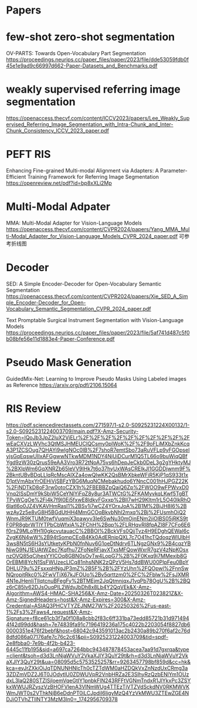 # Papers
# few-shot zero-shot segmentation
OV-PARTS: Towards Open-Vocabulary Part Segmentation
https://proceedings.neurips.cc/paper_files/paper/2023/file/dde53059fdb0f45e1e9ad9c66997d662-Paper-Datasets_and_Benchmarks.pdf

# weakly supervised referring image segmentation
https://openaccess.thecvf.com/content/ICCV2023/papers/Lee_Weakly_Supervised_Referring_Image_Segmentation_with_Intra-Chunk_and_Inter-Chunk_Consistency_ICCV_2023_paper.pdf

# PEFT RIS 
Enhancing Fine-grained Multi-modal Alignment via Adapters: A Parameter-Efficient Training Framework for Referring Image Segmentation
https://openreview.net/pdf?id=bp8xXLi2Mp

# Multi-Modal Adpater
MMA: Multi-Modal Adapter for Vision-Language Models
https://openaccess.thecvf.com/content/CVPR2024/papers/Yang_MMA_Multi-Modal_Adapter_for_Vision-Language_Models_CVPR_2024_paper.pdf
可参考折线图

# Decoder 
SED: A Simple Encoder-Decoder for Open-Vocabulary Semantic Segmentation
https://openaccess.thecvf.com/content/CVPR2024/papers/Xie_SED_A_Simple_Encoder-Decoder_for_Open-Vocabulary_Semantic_Segmentation_CVPR_2024_paper.pdf

Text Promptable Surgical Instrument Segmentation with Vision-Language Models
https://proceedings.neurips.cc/paper_files/paper/2023/file/5af741d487c5f0b08bfe56e11d1883e4-Paper-Conference.pdf

# Pseudo Mask Generation
GuidedMix-Net: Learning to Improve Pseudo Masks Using Labeled images as Reference
https://arxiv.org/pdf/2106.15064


# RIS Review
https://pdf.sciencedirectassets.com/271597/1-s2.0-S0925231224X00132/1-s2.0-S0925231224003709/main.pdf?X-Amz-Security-Token=IQoJb3JpZ2luX2VjELr%2F%2F%2F%2F%2F%2F%2F%2F%2F%2FwEaCXVzLWVhc3QtMSJHMEUCIQCsmy0plWoK%2F%2F9oFLiMXbZnkKcqA3P1ZCSOug7QHAYi9wIgNOc0IB%2F7shoR7emtSbo73aRuVFLp9yFGOpseIyjsGqEqswUIIxAFGgwwNTkwMDM1NDY4NjUiDCurM1Q5TL66o9buWiqQBfYgd9zW30zQrus59eAA3Vro3R72tNoA75vs6hDepJeCkb0DeL3g2gYHktyMJ%2BXlpWm6GqXNRZb65leVV9IHk7t6o37hyUxWAsCRElkJl1GGDDjwnm9F%2BkntUBvBDqLLlqRcMscAlXZa4owQIwKK2QsBMrXbkeWFiR5KjP1qS933t1xD1ptVmAbxYrOEHiVjSBFzYBG6MuqNCMebakhudo6YNncC001hHJPGZ22K%2FiNDTkD8oF3rw0otoCZX1h%2FBEBBZpQaiQ6Zp%2FWOO9wFPWvxD0Vnq2ISsDmY9kSbiW5CeYNlYiFqZ8y8ur3ATWCtG%2FKAMyvkqLKwf5TgBTTPyWCgOe%2Fi4k7f9l0Ei5fxwE8ldkvFGxxp%2BlI7wH29Kltm1rL5O40lkRhO6latI6o0JZ4VKAVHmRasI1%2BSv1j7wCZ4YOrxJoA%2B1M%2BjJH8I6%2BwzAy2z5e8vG8H5BGdUtHH4MmGCOqBkvbNhI2mxq%2Bj%2FUsmhOiQ2WnmJR9KTUM0twfVuqmjX3pawyv3Ie6SwNu30mOjnENm2jiOlBS05jRKS9tF0PR8gbrWTlYTPbCbWfxiA%2FChH%2Bqp%2FLRHqvRI8fpAZl8F7CFo6E6f0rsZ9MLo1fH1l0gkcvutauacC%2BBOI%2BckVFs0QjjTvz4H9EDghQEWaI6cZvgK6N4wW%2B94tSompCEoB4Kk0AdERnipQXL7c7O41hcTQdoqzWlUIbH3ws8N5tS6H3sYUtketyKPbN0fnNuv6G1oeDtNdrv6TLNgzGNx9%2B4cqzYBNjwG9NJ1EUAtWZec7Kqfhu7ZFoNeRFjavXTxsMFQowWxrR7gzV4zNpKOsxnzOVQ85qCjhesYYICOq8GBN0sOyTw4LopG7%2B%2F0Kxq9j7MMexjb8GOrEBMl8YcN1SsFWUzecLICq81nhsNNK2zQPzV5Hs7ddBWU00PIpFeu0BpYDHLU79u%2FsxxqHNgJP3mZ%2B5F%2B%2FYzUhn%2FQOpwl%2FnnSwNQropitRkc0%2FwVTiX67kJFOUo%2Bv5qrttzm0%2FC%2Fblw%2FsJXMR4N1eJHenIjTlIqtcnuBFegFy%2BTMEjm2JqQtmnjqxJ1vqPb78OgU%2B%2BQz6rC85lv62DJsOuqPIL2WdyJbDh8x8Lb4Y2QqVEk&X-Amz-Algorithm=AWS4-HMAC-SHA256&X-Amz-Date=20250326T023821Z&X-Amz-SignedHeaders=host&X-Amz-Expires=300&X-Amz-Credential=ASIAQ3PHCVTYZEJNM27W%2F20250326%2Fus-east-1%2Fs3%2Faws4_request&X-Amz-Signature=f8ce61cb3f7a0f108a8cbb2f83c6ff331ba73edd85721b31d9714944f42d99dd&hash=7e74839fa91c7196419236a175c4022b2203054f8827db60000351e476f2bebf&host=68042c943591013ac2b2430a89b270f6af2c76d8dfd086a07176afe7c76c2c61&pii=S0925231224003709&tid=spdf-2e8fbba0-7e9b-4f2b-b423-6445c11fb195&sid=a697ca7264bbc943487878453acea7aa91d7gxrqa&type=client&tsoh=d3d3LnNjaWVuY2VkaXJlY3QuY29t&rh=d3d3LnNjaWVuY2VkaXJlY3QuY29t&ua=08095d5c5753525257&rr=9263457798bf859d&cc=hk&kca=eyJrZXkiOiJqTDNUNHNlcTh0cTZTdWM0aHZDQkVxZnNzdUxCRmg3a3ZDZmVDZ2J6T0JOdytIU0ZDWUVpR2VnbHRZa2E3SlhyRzQzbENlYm1OUzdxL3laQ280STZlSjloemVqeGtIY1pnbkFlN243RFFtVGNmTndxR1JlYkxPc3ZSYkxWWUJRZyszVzBHOFVlenA3VlNmWUg4TTEzTjVTZVdSckdNV0RKMWVKWmJWT0s2VThkNjB6eDdnPT0iLCJpdiI6IjgyMzQ4YzVkMWU3ZTEwZGE4NDJiOTVhZTllNTY3MzM3In0=_1742956709378
